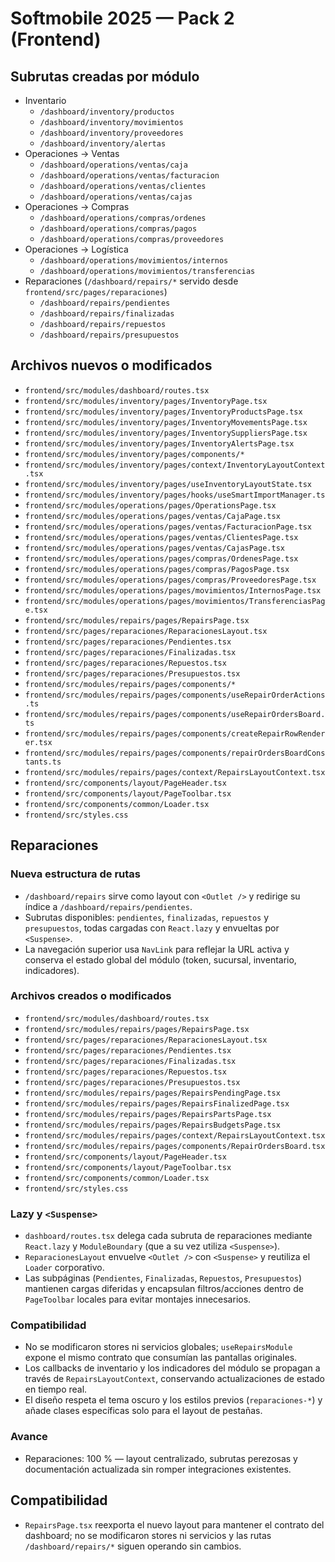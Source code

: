 # Softmobile 2025 — Pack 2 (Frontend)

## Subrutas creadas por módulo
- Inventario
  - `/dashboard/inventory/productos`
  - `/dashboard/inventory/movimientos`
  - `/dashboard/inventory/proveedores`
  - `/dashboard/inventory/alertas`
- Operaciones → Ventas
  - `/dashboard/operations/ventas/caja`
  - `/dashboard/operations/ventas/facturacion`
  - `/dashboard/operations/ventas/clientes`
  - `/dashboard/operations/ventas/cajas`
- Operaciones → Compras
  - `/dashboard/operations/compras/ordenes`
  - `/dashboard/operations/compras/pagos`
  - `/dashboard/operations/compras/proveedores`
- Operaciones → Logística
  - `/dashboard/operations/movimientos/internos`
  - `/dashboard/operations/movimientos/transferencias`
- Reparaciones (`/dashboard/repairs/*` servido desde 
  `frontend/src/pages/reparaciones`)
  - `/dashboard/repairs/pendientes`
  - `/dashboard/repairs/finalizadas`
  - `/dashboard/repairs/repuestos`
  - `/dashboard/repairs/presupuestos`

## Archivos nuevos o modificados
- `frontend/src/modules/dashboard/routes.tsx`
- `frontend/src/modules/inventory/pages/InventoryPage.tsx`
- `frontend/src/modules/inventory/pages/InventoryProductsPage.tsx`
- `frontend/src/modules/inventory/pages/InventoryMovementsPage.tsx`
- `frontend/src/modules/inventory/pages/InventorySuppliersPage.tsx`
- `frontend/src/modules/inventory/pages/InventoryAlertsPage.tsx`
- `frontend/src/modules/inventory/pages/components/*`
- `frontend/src/modules/inventory/pages/context/InventoryLayoutContext.tsx`
- `frontend/src/modules/inventory/pages/useInventoryLayoutState.tsx`
- `frontend/src/modules/inventory/pages/hooks/useSmartImportManager.ts`
- `frontend/src/modules/operations/pages/OperationsPage.tsx`
- `frontend/src/modules/operations/pages/ventas/CajaPage.tsx`
- `frontend/src/modules/operations/pages/ventas/FacturacionPage.tsx`
- `frontend/src/modules/operations/pages/ventas/ClientesPage.tsx`
- `frontend/src/modules/operations/pages/ventas/CajasPage.tsx`
- `frontend/src/modules/operations/pages/compras/OrdenesPage.tsx`
- `frontend/src/modules/operations/pages/compras/PagosPage.tsx`
- `frontend/src/modules/operations/pages/compras/ProveedoresPage.tsx`
- `frontend/src/modules/operations/pages/movimientos/InternosPage.tsx`
- `frontend/src/modules/operations/pages/movimientos/TransferenciasPage.tsx`
- `frontend/src/modules/repairs/pages/RepairsPage.tsx`
- `frontend/src/pages/reparaciones/ReparacionesLayout.tsx`
- `frontend/src/pages/reparaciones/Pendientes.tsx`
- `frontend/src/pages/reparaciones/Finalizadas.tsx`
- `frontend/src/pages/reparaciones/Repuestos.tsx`
- `frontend/src/pages/reparaciones/Presupuestos.tsx`
- `frontend/src/modules/repairs/pages/components/*`
- `frontend/src/modules/repairs/pages/components/useRepairOrderActions.ts`
- `frontend/src/modules/repairs/pages/components/useRepairOrdersBoard.ts`
- `frontend/src/modules/repairs/pages/components/createRepairRowRenderer.tsx`
- `frontend/src/modules/repairs/pages/components/repairOrdersBoardConstants.ts`
- `frontend/src/modules/repairs/pages/context/RepairsLayoutContext.tsx`
- `frontend/src/components/layout/PageHeader.tsx`
- `frontend/src/components/layout/PageToolbar.tsx`
- `frontend/src/components/common/Loader.tsx`
- `frontend/src/styles.css`

## Reparaciones

### Nueva estructura de rutas
- `/dashboard/repairs` sirve como layout con `<Outlet />` y redirige su índice a
  `/dashboard/repairs/pendientes`.
- Subrutas disponibles: `pendientes`, `finalizadas`, `repuestos` y `presupuestos`,
  todas cargadas con `React.lazy` y envueltas por `<Suspense>`.
- La navegación superior usa `NavLink` para reflejar la URL activa y conserva el
  estado global del módulo (token, sucursal, inventario, indicadores).

### Archivos creados o modificados
- `frontend/src/modules/dashboard/routes.tsx`
- `frontend/src/modules/repairs/pages/RepairsPage.tsx`
- `frontend/src/pages/reparaciones/ReparacionesLayout.tsx`
- `frontend/src/pages/reparaciones/Pendientes.tsx`
- `frontend/src/pages/reparaciones/Finalizadas.tsx`
- `frontend/src/pages/reparaciones/Repuestos.tsx`
- `frontend/src/pages/reparaciones/Presupuestos.tsx`
- `frontend/src/modules/repairs/pages/RepairsPendingPage.tsx`
- `frontend/src/modules/repairs/pages/RepairsFinalizedPage.tsx`
- `frontend/src/modules/repairs/pages/RepairsPartsPage.tsx`
- `frontend/src/modules/repairs/pages/RepairsBudgetsPage.tsx`
- `frontend/src/modules/repairs/pages/context/RepairsLayoutContext.tsx`
- `frontend/src/modules/repairs/pages/components/RepairOrdersBoard.tsx`
- `frontend/src/components/layout/PageHeader.tsx`
- `frontend/src/components/layout/PageToolbar.tsx`
- `frontend/src/components/common/Loader.tsx`
- `frontend/src/styles.css`

### Lazy y `<Suspense>`
- `dashboard/routes.tsx` delega cada subruta de reparaciones mediante `React.lazy`
  y `ModuleBoundary` (que a su vez utiliza `<Suspense>`).
- `ReparacionesLayout` envuelve `<Outlet />` con `<Suspense>` y reutiliza el
  `Loader` corporativo.
- Las subpáginas (`Pendientes`, `Finalizadas`, `Repuestos`, `Presupuestos`)
  mantienen cargas diferidas y encapsulan filtros/acciones dentro de
  `PageToolbar` locales para evitar montajes innecesarios.

### Compatibilidad
- No se modificaron stores ni servicios globales; `useRepairsModule` expone el
  mismo contrato que consumían las pantallas originales.
- Los callbacks de inventario y los indicadores del módulo se propagan a través
  de `RepairsLayoutContext`, conservando actualizaciones de estado en tiempo real.
- El diseño respeta el tema oscuro y los estilos previos (`reparaciones-*`) y
  añade clases específicas solo para el layout de pestañas.

### Avance
- Reparaciones: 100 % — layout centralizado, subrutas perezosas y documentación
  actualizada sin romper integraciones existentes.

## Compatibilidad
- `RepairsPage.tsx` reexporta el nuevo layout para mantener el contrato del dashboard; no se modificaron stores ni servicios y las rutas `/dashboard/repairs/*` siguen operando sin cambios.
